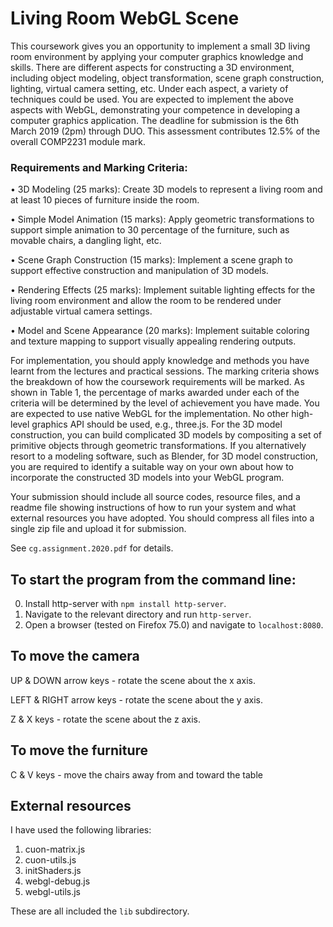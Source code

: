 # Living Room WebGL Scene

This coursework gives you an opportunity to implement a small 3D living room environment by applying your computer graphics knowledge and skills. There are different aspects for constructing a 3D environment, including object modeling, object transformation, scene graph construction, lighting, virtual camera setting, etc. Under each aspect, a variety of techniques could be used. You are expected to implement the above aspects with WebGL, demonstrating your competence in developing a computer graphics application. The deadline for submission is the 6th March 2019 (2pm) through DUO. This assessment contributes 12.5% of the overall COMP2231 module mark.

### Requirements and Marking Criteria:

• 3D Modeling (25 marks): Create 3D models to represent a living room and at least 10 pieces of furniture inside the room.

• Simple Model Animation (15 marks): Apply geometric transformations to support simple animation to 30 percentage of the furniture, such as movable chairs, a dangling light, etc.

• Scene Graph Construction (15 marks): Implement a scene graph to support effective construction and manipulation of 3D models.

• Rendering Effects (25 marks): Implement suitable lighting effects for the living room environment and allow the room to be rendered under adjustable virtual camera settings.

• Model and Scene Appearance (20 marks): Implement suitable coloring and texture mapping to support visually appealing rendering outputs.

For implementation, you should apply knowledge and methods you have learnt from the lectures and practical sessions. The marking criteria shows the breakdown of how the coursework requirements will be marked. As shown in Table 1, the percentage of marks awarded under each of the criteria will be determined by the level of achievement you have made. You are expected to use native WebGL for the implementation. No other high-level graphics API should be used, e.g., three.js. For the 3D model construction, you can build complicated 3D models by compositing a set of primitive objects through geometric transformations. If you alternatively resort to a modeling software, such as Blender, for 3D model construction, you are required to identify a suitable way on your own about how to incorporate the constructed 3D models into your WebGL program.

Your submission should include all source codes, resource files, and a readme file showing instructions of how to run your system and what external resources you have adopted. You should compress all files into a single zip file and upload it for submission.

See `cg.assignment.2020.pdf` for details. 

## To start the program from the command line:

0. Install http-server with `npm install http-server`.
1. Navigate to the relevant directory and run `http-server`.
2. Open a browser (tested on Firefox 75.0) and navigate to `localhost:8080`.


## To move the camera

UP & DOWN arrow keys  -  rotate the scene about the x axis.

LEFT & RIGHT arrow keys  -  rotate the scene about the y axis.

Z & X keys  -  rotate the scene about the z axis.


## To move the furniture

C & V keys  -  move the chairs away from and toward the table


## External resources

I have used the following libraries:
1. cuon-matrix.js
2. cuon-utils.js
3. initShaders.js
4. webgl-debug.js
5. webgl-utils.js

These are all included the `lib` subdirectory.
